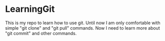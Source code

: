 # LearningGit

This is my repo to learn how to use git. Until now I am only comfortable with simple "git clone" and "git pull" commands. Now I need to learn more about "git commit" and other commands.
